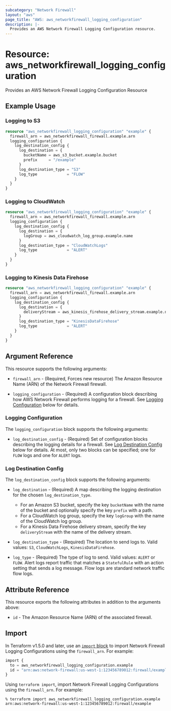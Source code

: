 ```yaml
---
subcategory: "Network Firewall"
layout: "aws"
page_title: "AWS: aws_networkfirewall_logging_configuration"
description: |-
  Provides an AWS Network Firewall Logging Configuration resource.
---
```


# Resource: aws_networkfirewall_logging_configuration

Provides an AWS Network Firewall Logging Configuration Resource

## Example Usage

### Logging to S3

```terraform
resource "aws_networkfirewall_logging_configuration" "example" {
  firewall_arn = aws_networkfirewall_firewall.example.arn
  logging_configuration {
    log_destination_config {
      log_destination = {
        bucketName = aws_s3_bucket.example.bucket
        prefix     = "/example"
      }
      log_destination_type = "S3"
      log_type             = "FLOW"
    }
  }
}
```

### Logging to CloudWatch

```terraform
resource "aws_networkfirewall_logging_configuration" "example" {
  firewall_arn = aws_networkfirewall_firewall.example.arn
  logging_configuration {
    log_destination_config {
      log_destination = {
        logGroup = aws_cloudwatch_log_group.example.name
      }
      log_destination_type = "CloudWatchLogs"
      log_type             = "ALERT"
    }
  }
}
```

### Logging to Kinesis Data Firehose

```terraform
resource "aws_networkfirewall_logging_configuration" "example" {
  firewall_arn = aws_networkfirewall_firewall.example.arn
  logging_configuration {
    log_destination_config {
      log_destination = {
        deliveryStream = aws_kinesis_firehose_delivery_stream.example.name
      }
      log_destination_type = "KinesisDataFirehose"
      log_type             = "ALERT"
    }
  }
}
```

## Argument Reference

This resource supports the following arguments:

* `firewall_arn` - (Required, Forces new resource) The Amazon Resource Name (ARN) of the Network Firewall firewall.

* `logging_configuration` - (Required) A configuration block describing how AWS Network Firewall performs logging for a firewall. See [Logging Configuration](#logging-configuration) below for details.

### Logging Configuration

The `logging_configuration` block supports the following arguments:

* `log_destination_config` - (Required) Set of configuration blocks describing the logging details for a firewall. See [Log Destination Config](#log-destination-config) below for details. At most, only two blocks can be specified; one for `FLOW` logs and one for `ALERT` logs.

### Log Destination Config

The `log_destination_config` block supports the following arguments:

* `log_destination` - (Required) A map describing the logging destination for the chosen `log_destination_type`.
    * For an Amazon S3 bucket, specify the key `bucketName` with the name of the bucket and optionally specify the key `prefix` with a path.
    * For a CloudWatch log group, specify the key `logGroup` with the name of the CloudWatch log group.
    * For a Kinesis Data Firehose delivery stream, specify the key `deliveryStream` with the name of the delivery stream.

* `log_destination_type` - (Required) The location to send logs to. Valid values: `S3`, `CloudWatchLogs`, `KinesisDataFirehose`.

* `log_type` - (Required) The type of log to send. Valid values: `ALERT` or `FLOW`. Alert logs report traffic that matches a `StatefulRule` with an action setting that sends a log message. Flow logs are standard network traffic flow logs.

## Attribute Reference

This resource exports the following attributes in addition to the arguments above:

* `id` - The Amazon Resource Name (ARN) of the associated firewall.

## Import

In Terraform v1.5.0 and later, use an [`import` block](https://developer.hashicorp.com/terraform/language/import) to import Network Firewall Logging Configurations using the `firewall_arn`. For example:

```terraform
import {
  to = aws_networkfirewall_logging_configuration.example
  id = "arn:aws:network-firewall:us-west-1:123456789012:firewall/example"
}
```

Using `terraform import`, import Network Firewall Logging Configurations using the `firewall_arn`. For example:

```console
% terraform import aws_networkfirewall_logging_configuration.example arn:aws:network-firewall:us-west-1:123456789012:firewall/example
```

